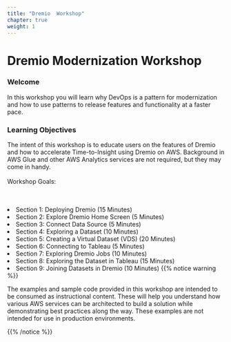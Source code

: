 ```yaml
---
title: "Dremio  Workshop"
chapter: true
weight: 1
---
```


# Dremio Modernization Workshop

### Welcome

In this workshop you will learn why DevOps is a pattern for modernization and how to use patterns to release features and functionality at a faster pace.

### Learning Objectives
 The intent of this workshop is to educate users on the features of Dremio and how to accelerate Time-to-Insight using Dremio on AWS. Background in AWS Glue and other AWS Analytics services are not required, but they may come in handy.
    <br/><br/>Workshop Goals:
            <br/><br/>   
           <li> Section 1: Deploying Dremio (15 Minutes)
            <li>   Section 2: Explore Dremio Home Screen (5 Minutes)
            <li>  Section 3: Connect Data Source (5 Minutes) 
            <li>   Section 4: Exploring a Dataset (10 Minutes) 
            <li>   Section 5: Creating a Virtual Dataset (VDS) (20 Minutes) 
            <li>   Section 6: Connecting to Tableau (5 Minutes)
            <li>   Section 7: Exploring Dremio Jobs (10 Minutes)
            <li>   Section 8: Exploring the Dataset in Tableau (15 Minutes)
            <li>   Section 9: Joining Datasets in Dremio  (10 Minutes)
{{% notice warning %}}
<p style='text-align: left;'>
The examples and sample code provided in this workshop are intended to be consumed as instructional content. These will help you understand how various AWS services can be architected to build a solution while demonstrating best practices along the way. These examples are not intended for use in production environments.
</p>
{{% /notice %}}